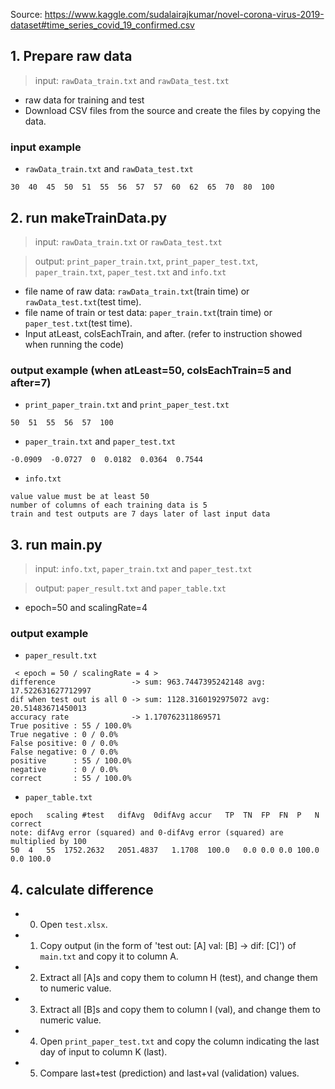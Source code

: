 Source: https://www.kaggle.com/sudalairajkumar/novel-corona-virus-2019-dataset#time_series_covid_19_confirmed.csv

## 1. Prepare raw data
> input: ```rawData_train.txt``` and ```rawData_test.txt```
* raw data for training and test
* Download CSV files from the source and create the files by copying the data.

### input example
* ```rawData_train.txt``` and ```rawData_test.txt```
```
30  40  45  50  51  55  56  57  57  60  62  65  70  80  100
```

## 2. run makeTrainData.py
> input: ```rawData_train.txt``` or ```rawData_test.txt```

> output: ```print_paper_train.txt```, ```print_paper_test.txt```, ```paper_train.txt```, ```paper_test.txt``` and ```info.txt```
* file name of raw data: ```rawData_train.txt```(train time) or ```rawData_test.txt```(test time).
* file name of train or test data: ```paper_train.txt```(train time) or ```paper_test.txt```(test time).
* Input atLeast, colsEachTrain, and after. (refer to instruction showed when running the code)

### output example (when atLeast=50, colsEachTrain=5 and after=7)
* ```print_paper_train.txt``` and ```print_paper_test.txt```
```
50  51  55  56  57  100
```
* ```paper_train.txt``` and ```paper_test.txt```
```
-0.0909  -0.0727  0  0.0182  0.0364  0.7544
```
* ```info.txt```
```
value value must be at least 50
number of columns of each training data is 5
train and test outputs are 7 days later of last input data
```

## 3. run main.py
> input: ```info.txt```, ```paper_train.txt``` and ```paper_test.txt```

> output: ```paper_result.txt``` and ```paper_table.txt```
* epoch=50 and scalingRate=4

### output example
* ```paper_result.txt```
```
 < epoch = 50 / scalingRate = 4 >
difference                 -> sum: 963.7447395242148 avg: 17.522631627712997
dif when test out is all 0 -> sum: 1128.3160192975072 avg: 20.51483671450013
accuracy rate              -> 1.170762311869571
True positive : 55 / 100.0%
True negative : 0 / 0.0%
False positive: 0 / 0.0%
False negative: 0 / 0.0%
positive      : 55 / 100.0%
negative      : 0 / 0.0%
correct       : 55 / 100.0%
```
* ```paper_table.txt```
```
epoch	scaling	#test	difAvg	0difAvg	accur	TP	TN	FP	FN	P	N	correct
note: difAvg error (squared) and 0-difAvg error (squared) are multiplied by 100
50	4	55	1752.2632	2051.4837	1.1708	100.0	0.0	0.0	0.0	100.0	0.0	100.0
```

## 4. calculate difference
* 0. Open ```test.xlsx```.
* 1. Copy output (in the form of 'test out: [A] val: [B] -> dif: [C]') of ```main.txt``` and copy it to column A.
* 2. Extract all [A]s and copy them to column H (test), and change them to numeric value.
* 3. Extract all [B]s and copy them to column I (val), and change them to numeric value.
* 4. Open ```print_paper_test.txt``` and copy the column indicating the last day of input to column K (last).
* 5. Compare last+test (prediction) and last+val (validation) values.
